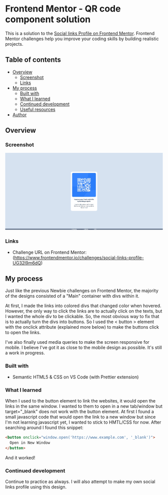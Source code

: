 # Frontend Mentor - QR code component solution

This is a solution to the [Social links Profile on Frontend Mentor](https://www.frontendmentor.io/challenges/social-links-profile-UG32l9m6dQ). Frontend Mentor challenges help you improve your coding skills by building realistic projects.

## Table of contents

- [Overview](#overview)
  - [Screenshot](#screenshot)
  - [Links](#links)
- [My process](#my-process)
  - [Built with](#built-with)
  - [What I learned](#what-i-learned)
  - [Continued development](#continued-development)
  - [Useful resources](#useful-resources)
- [Author](#author)

## Overview

### Screenshot

![Final Result](https://github.com/vanbyu22/QR-component-main/blob/464c778594712cbdab21f2d94a1b83a20749b386/Screenshot_15-3-2025_updated.jpeg)

### Links

- Challenge URL on Frontend Mentor: (https://www.frontendmentor.io/challenges/social-links-profile-UG32l9m6dQ)

## My process

Just like the previous Newbie challenges on Frontend Mentor, the majority of the designs consisted of a "Main" container with divs within it.

At first, I made the links into colored divs that changed color when hovered. However, the only way to click the links are to actually click on the texts, but I wanted the whole div to be clickable. So, the most obvious way to fix that is to actually turn the divs into buttons. So I used the < button > element with the onclick attribute (explained more below) to make the buttons click to open the links.

I've also finally used media queries to make the screen responsive for mobile. I believe I've got it as close to the mobile design as possible. It's still a work in progress.

### Built with

- Semantic HTML5 & CSS on VS Code (with Prettier extension)

### What I learned

When I used to the button element to link the websites, it would open the links in the same window. I wanted to them to open in a new tab/window but target="\_blank" does not work with the button element. At first I found a small javascript code that would open the link to a new window but since I'm not learning javascript yet, I wanted to stick to HMTL/CSS for now. After searching around I found this snippet:

```html
<button onclick="window.open('https://www.example.com', '_blank')">
  Open in New Window
</button>
```

And it worked!

### Continued development

Continue to practice as always. I will also attempt to make my own social links profile using this design.
